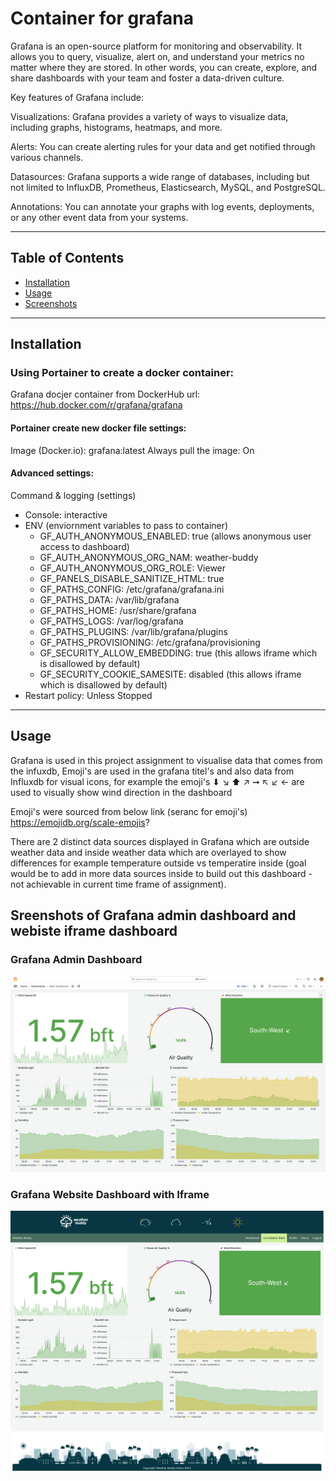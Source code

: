 # Container for grafana

Grafana is an open-source platform for monitoring and observability. It allows you to query, visualize, alert on, and understand your metrics no matter where they are stored. In other words, you can create, explore, and share dashboards with your team and foster a data-driven culture.

Key features of Grafana include:

Visualizations: Grafana provides a variety of ways to visualize data, including graphs, histograms, heatmaps, and more.

Alerts: You can create alerting rules for your data and get notified through various channels.

Datasources: Grafana supports a wide range of databases, including but not limited to InfluxDB, Prometheus, Elasticsearch, MySQL, and PostgreSQL.

Annotations: You can annotate your graphs with log events, deployments, or any other event data from your systems.

---

## Table of Contents

- [Installation](#installation)
- [Usage](#usage)
- [Screenshots](#screenshots)

---

## Installation

### Using Portainer to create a docker container:
Grafana docjer container from DockerHub url: https://hub.docker.com/r/grafana/grafana

#### Portainer create new docker file settings:

Image (Docker.io): grafana:latest
Always pull the image: On

#### Advanced settings:

Command & logging (settings)
- Console: interactive
- ENV (enviornment variables to pass to container)
    - GF_AUTH_ANONYMOUS_ENABLED: true (allows anonymous user access to dashboard)
    - GF_AUTH_ANONYMOUS_ORG_NAM: weather-buddy
    - GF_AUTH_ANONYMOUS_ORG_ROLE: Viewer
    - GF_PANELS_DISABLE_SANITIZE_HTML: true
    - GF_PATHS_CONFIG: /etc/grafana/grafana.ini
    - GF_PATHS_DATA: /var/lib/grafana   
    - GF_PATHS_HOME: /usr/share/grafana
    - GF_PATHS_LOGS: /var/log/grafana
    - GF_PATHS_PLUGINS: /var/lib/grafana/plugins
    - GF_PATHS_PROVISIONING: /etc/grafana/provisioning
    - GF_SECURITY_ALLOW_EMBEDDING: true (this allows iframe which is disallowed by default)
    - GF_SECURITY_COOKIE_SAMESITE: disabled (this allows iframe which is disallowed by default)
- Restart policy: Unless Stopped

---

## Usage

Grafana is used in this project assignment to visualise data that comes from the infuxdb, Emoji's are used in the grafana titel's and also data from Influxdb for visual icons, for example the emoji's ⬇ ↘ ⬆ ↗ ➞ ↖ ↙ ← are used to visually show wind direction in the dashboard

Emoji's were sourced from below link (seranc for emoji's) 
https://emojidb.org/scale-emojis?

There are 2 distinct data sources displayed in Grafana which are outside weather data and inside weather data which are overlayed to show differences for example temperature outside vs temperatire inside (goal would be to add in more data sources inside to build out this dashboard - not achievable in current time frame of assignment).

## Sreenshots of Grafana admin dashboard and webiste iframe dashboard

### Grafana Admin Dashboard
![Grafana Admin Dashboard](../image-assets/readme-images/grafana-main-admin-dashboard.png)

### Grafana Website Dashboard with Iframe
![Grafana Website Dashboard with Iframe](../image-assets/readme-images/grafana-local-site-dashboard.png)
